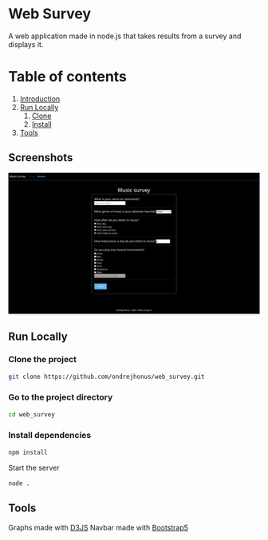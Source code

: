 
#  Web Survey
A web application made in node.js that takes results from a survey 
and displays it. 

# Table of contents  
1. [Introduction](#web-survey)  
2. [Run Locally](#run-locally)  
    1. [Clone](#clone-the-project)  
    1. [Install](#install-dependencies)  
3. [Tools](#tools)  

## Screenshots  

![App Screenshot](screenshots/survey.png)

## Run Locally  

### Clone the project  

~~~bash  
git clone https://github.com/ondrejhonus/web_survey.git
~~~

### Go to the project directory  

~~~bash  
cd web_survey
~~~

### Install dependencies  

~~~bash  
npm install
~~~

Start the server  

~~~bash  
node .
~~~

## Tools

Graphs made with [D3JS](https://observablehq.com/@d3/gallery)
Navbar made with [Bootstrap5](https://getbootstrap.com/)